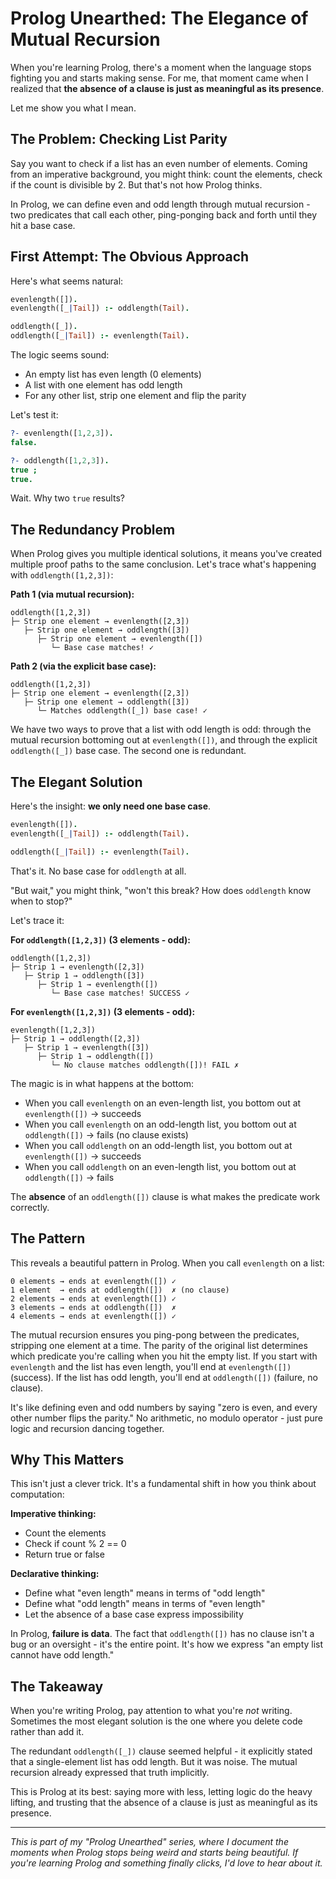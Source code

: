 # Prolog Unearthed: The Elegance of Mutual Recursion

When you're learning Prolog, there's a moment when the language stops fighting you and starts making sense. For me, that moment came when I realized that **the absence of a clause is just as meaningful as its presence**.

Let me show you what I mean.

## The Problem: Checking List Parity

Say you want to check if a list has an even number of elements. Coming from an imperative background, you might think: count the elements, check if the count is divisible by 2. But that's not how Prolog thinks.

In Prolog, we can define even and odd length through mutual recursion - two predicates that call each other, ping-ponging back and forth until they hit a base case.

## First Attempt: The Obvious Approach

Here's what seems natural:

```prolog
evenlength([]).
evenlength([_|Tail]) :- oddlength(Tail).

oddlength([_]).
oddlength([_|Tail]) :- evenlength(Tail).
```

The logic seems sound:
- An empty list has even length (0 elements)
- A list with one element has odd length
- For any other list, strip one element and flip the parity

Let's test it:

```prolog
?- evenlength([1,2,3]).
false.

?- oddlength([1,2,3]).
true ;
true.
```

Wait. Why two `true` results?

## The Redundancy Problem

When Prolog gives you multiple identical solutions, it means you've created multiple proof paths to the same conclusion. Let's trace what's happening with `oddlength([1,2,3])`:

**Path 1 (via mutual recursion):**
```
oddlength([1,2,3])
├─ Strip one element → evenlength([2,3])
   ├─ Strip one element → oddlength([3])
      ├─ Strip one element → evenlength([])
         └─ Base case matches! ✓
```

**Path 2 (via the explicit base case):**
```
oddlength([1,2,3])
├─ Strip one element → evenlength([2,3])
   ├─ Strip one element → oddlength([3])
      └─ Matches oddlength([_]) base case! ✓
```

We have two ways to prove that a list with odd length is odd: through the mutual recursion bottoming out at `evenlength([])`, and through the explicit `oddlength([_])` base case. The second one is redundant.

## The Elegant Solution

Here's the insight: **we only need one base case**.

```prolog
evenlength([]).
evenlength([_|Tail]) :- oddlength(Tail).

oddlength([_|Tail]) :- evenlength(Tail).
```

That's it. No base case for `oddlength` at all.

"But wait," you might think, "won't this break? How does `oddlength` know when to stop?"

Let's trace it:

**For `oddlength([1,2,3])` (3 elements - odd):**
```
oddlength([1,2,3])
├─ Strip 1 → evenlength([2,3])
   ├─ Strip 1 → oddlength([3])
      ├─ Strip 1 → evenlength([])
         └─ Base case matches! SUCCESS ✓
```

**For `evenlength([1,2,3])` (3 elements - odd):**
```
evenlength([1,2,3])
├─ Strip 1 → oddlength([2,3])
   ├─ Strip 1 → evenlength([3])
      ├─ Strip 1 → oddlength([])
         └─ No clause matches oddlength([])! FAIL ✗
```

The magic is in what happens at the bottom:
- When you call `evenlength` on an even-length list, you bottom out at `evenlength([])` → succeeds
- When you call `evenlength` on an odd-length list, you bottom out at `oddlength([])` → fails (no clause exists)
- When you call `oddlength` on an odd-length list, you bottom out at `evenlength([])` → succeeds
- When you call `oddlength` on an even-length list, you bottom out at `oddlength([])` → fails

The **absence** of an `oddlength([])` clause is what makes the predicate work correctly.

## The Pattern

This reveals a beautiful pattern in Prolog. When you call `evenlength` on a list:

```
0 elements → ends at evenlength([]) ✓
1 element  → ends at oddlength([])  ✗ (no clause)
2 elements → ends at evenlength([]) ✓
3 elements → ends at oddlength([])  ✗
4 elements → ends at evenlength([]) ✓
```

The mutual recursion ensures you ping-pong between the predicates, stripping one element at a time. The parity of the original list determines which predicate you're calling when you hit the empty list. If you start with `evenlength` and the list has even length, you'll end at `evenlength([])` (success). If the list has odd length, you'll end at `oddlength([])` (failure, no clause).

It's like defining even and odd numbers by saying "zero is even, and every other number flips the parity." No arithmetic, no modulo operator - just pure logic and recursion dancing together.

## Why This Matters

This isn't just a clever trick. It's a fundamental shift in how you think about computation:

**Imperative thinking:**
- Count the elements
- Check if count % 2 == 0
- Return true or false

**Declarative thinking:**
- Define what "even length" means in terms of "odd length"
- Define what "odd length" means in terms of "even length"
- Let the absence of a base case express impossibility

In Prolog, **failure is data**. The fact that `oddlength([])` has no clause isn't a bug or an oversight - it's the entire point. It's how we express "an empty list cannot have odd length."

## The Takeaway

When you're writing Prolog, pay attention to what you're *not* writing. Sometimes the most elegant solution is the one where you delete code rather than add it.

The redundant `oddlength([_])` clause seemed helpful - it explicitly stated that a single-element list has odd length. But it was noise. The mutual recursion already expressed that truth implicitly.

This is Prolog at its best: saying more with less, letting logic do the heavy lifting, and trusting that the absence of a clause is just as meaningful as its presence.

---

*This is part of my "Prolog Unearthed" series, where I document the moments when Prolog stops being weird and starts being beautiful. If you're learning Prolog and something finally clicks, I'd love to hear about it.*
